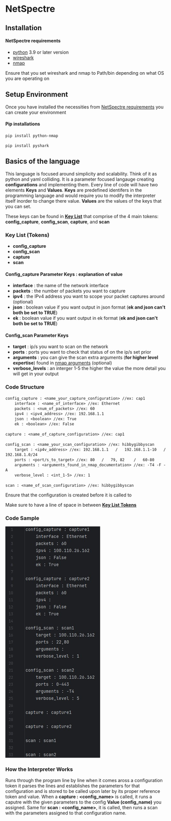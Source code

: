 # NetSpectre

## Installation

#### NetSpectre requirements
- [python](https://www.python.org/downloads/) 3.9 or later version
- [wireshark](https://www.wireshark.org/download.html)
- [nmap](https://nmap.org/download.html)
    
Ensure that you set wireshark and nmap to Path/bin depending on what OS you are operating on

## Setup Environment
Once you have installed the necessities from [NetSpectre requirements](#netspectre-requirements) you can create your environment

#### Pip installations
`pip install python-nmap`

`pip install pyshark`

## Basics of the language
This language is focused around simplicity and scalability. Think of it as python and yaml colliding. It is a parameter focused langauge creating **configurations** and implementing them. Every line of code will have two elements **Keys** and **Values**. **Keys** are predefined identifers in the programming language and would require you to modify the interpreter itself inorder to change there value. **Values** are the values of the keys that you can set. 

These keys can be found in [**Key List**](#key-list-tokens) that comprise of the 4 main tokens: **config_capture**, **config_scan**, **capture**, and **scan**

### Key List (Tokens)
- **config_capture** 
- **config_scan**
- **capture**
- **scan**

#### Config_capture Parameter Keys : explanation of value
- **interface** : the name of the network interface
- **packets** : the number of packets you want to capture
- **ipv4** : the IPv4 address you want to scope your packet captures around (optional)
- **json** : boolean value if you want output in json format (**ek and json can't both be set to TRUE**)
- **ek** : boolean value if you want output in ek format (**ek and json can't both be set to TRUE**)

#### Config_scan Parameter Keys
- **target** : ip/s you want to scan on the network
- **ports** : ports you want to check that status of on the ip/s set prior
- **arguments** : you can give the scan extra arguments (**for higher level expertise**) found in [nmap arguments](https://nmap.org/book/man-briefoptions.html) (optional)
- **verbose_levels** : an interger 1-5 the higher the value the more detail you will get in your output

### Code Structure
```
config_capture : <name_your_capture_configuration> //ex: cap1
    interface : <name_of_interface> //ex: Ethernet
    packets : <num_of_packets> //ex: 60
    ipv4 : <ipv4_address> //ex: 192.168.1.1
    json : <boolean> //ex: True
    ek : <boolean> //ex: False

capture : <name_of_capture_configuration> //ex: cap1

config_scan : <name_your_scan_configuration> //ex: hibbygibbyscan
    target : <ip4v_address> //ex: 192.168.1.1   /   192.168.1.1-10   /   192.168.1.0/24
    ports : <port/s_to_target> //ex: 80   /   79, 82    /   60-80
    arguments : <arguments_found_in_nmap_documentation> //ex: -T4 -F -A
    verbose_level : <int_1-5> //ex: 1

scan : <name_of_scan_configuration> //ex: hibbygibbyscan
```
Ensure that the configuration is created before it is called to

Make sure to have a line of space in between [**Key List Tokens**](#key-list-tokens)

### Code Sample
![Program Sample](assets/NetSpectreProgram.jpg)


### How the Interpreter Works
Runs through the program line by line when it comes aross a configuration token it parses the lines and establishes the parameters for that configuration and is stored to be called upon later by its proper reference token and value. When a **capture : <config_name>** is called, it runs a caputre with the given parameters to the config **Value (config_name)** you assigned. Same for **scan : <config_name>**, it is called, then runs a scan with the parameters assigned to that configuration name.
